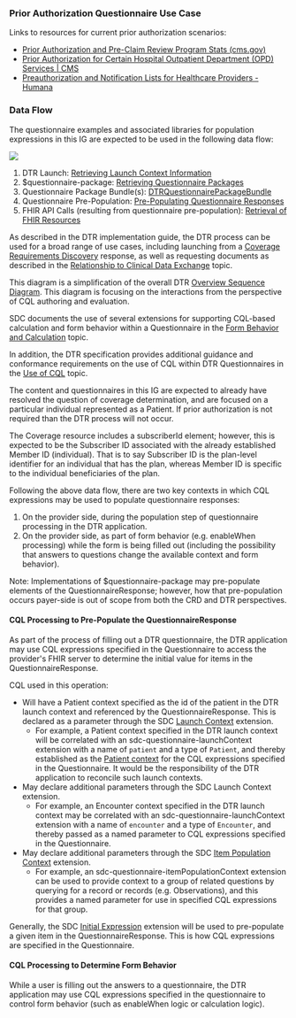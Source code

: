 ### Prior Authorization Questionnaire Use Case

Links to resources for current prior authorization scenarios:

* [Prior Authorization and Pre-Claim Review Program Stats (cms.gov)](https://www.cms.gov/files/document/prior-authorization-and-pre-claim-review-program-statistics.pdf)
* [Prior Authorization for Certain Hospital Outpatient Department (OPD) Services | CMS](https://www.cms.gov/data-research/monitoring-programs/medicare-fee-service-compliance-programs/prior-authorization-and-pre-claim-review-initiatives/prior-authorization-certain-hospital-outpatient-department-opd-services)
* [Preauthorization and Notification Lists for Healthcare Providers - Humana](https://provider.humana.com/coverage-claims/prior-authorizations/prior-authorization-lists)

### Data Flow

The questionnaire examples and associated libraries for population expressions in this IG are expected to be used in the following data flow:

<div>
<img src="dtr-data-flow.svg"/>
</div>

1. DTR Launch: [Retrieving Launch Context Information](https://build.fhir.org/ig/HL7/davinci-dtr/specification.html#retrieving-launch-context-information)
2. $questionnaire-package: [Retrieving Questionnaire Packages](https://build.fhir.org/ig/HL7/davinci-dtr/specification.html#retrieving-questionnaire-packages)
3. Questionnaire Package Bundle(s): [DTRQuestionnairePackageBundle](https://build.fhir.org/ig/HL7/davinci-dtr/StructureDefinition-DTR-QPackageBundle.html)
4. Questionnaire Pre-Population: [Pre-Populating Questionnaire Responses](https://build.fhir.org/ig/HL7/davinci-dtr/specification.html#pre-populating-questionnaireresponses)
5. FHIR API Calls (resulting from questionnaire pre-population): [Retrieval of FHIR Resources](https://build.fhir.org/ig/HL7/davinci-dtr/specification.html#retrieval-of-patient-fhir-resources-to-supply-to-cql-execution-engine)

As described in the DTR implementation guide, the DTR process can be used for a broad range of use cases, including launching from a <a href="https://build.fhir.org/ig/HL7/davinci-dtr/usecases.html#relation-to-coverage-requirements-discovery-crd">Coverage Requirements Discovery</a> response, as well as requesting documents as described in the <a href="https://build.fhir.org/ig/HL7/davinci-dtr/usecases.html#relation-to-clinical-data-exchange-cdex">Relationship to Clinical Data Exchange</a> topic.

This diagram is a simplification of the overall DTR <a href="https://build.fhir.org/ig/HL7/davinci-dtr/specification.html#overview">Overview Sequence Diagram</a>. This diagram is focusing on the interactions from the perspective of CQL authoring and evaluation.

SDC documents the use of several extensions for supporting CQL-based calculation and form behavior within a Questionnaire in the <a href="https://hl7.org/fhir/uv/sdc/STU3/behavior.html#calculations">Form Behavior and Calculation</a> topic.

In addition, the DTR specification provides additional guidance and conformance requirements on the use of CQL within DTR Questionnaires in the <a href="https://build.fhir.org/ig/HL7/davinci-dtr/specification.html#use-of-cql">Use of CQL</a> topic.

The content and questionnaires in this IG are expected to already have resolved the question of coverage determination, and are focused on a particular individual represented as a Patient. If prior authorization is not required than the DTR process will not occur.

The Coverage resource includes a subscriberId element; however, this is expected to be the Subscriber ID associated with the already established Member ID (individual). That is to say Subscriber ID is the plan-level identifier for an individual that has the plan, whereas Member ID is specific to the individual beneficiaries of the plan.

Following the above data flow, there are two key contexts in which CQL expressions may be used to populate questionnaire responses:

1. On the provider side, during the population step of questionnaire processing in the DTR application.
2. On the provider side, as part of form behavior (e.g. enableWhen processing) while the form is being filled out (including the possibility that answers to questions change the available context and form behavior).
  
Note: Implementations of $questionnaire-package may pre-populate elements of the QuestionnaireResponse; however, how that pre-population occurs payer-side is out of scope from both the CRD and DTR perspectives.

#### CQL Processing to Pre-Populate the QuestionnaireResponse

As part of the process of filling out a DTR questionnaire, the DTR application may use CQL expressions specified in the Questionnaire to access the provider's FHIR server to determine the initial value for items in the QuestionnaireResponse.

CQL used in this operation:

* Will have a Patient context specified as the id of the patient in the DTR launch context and referenced by the QuestionnaireResponse. This is declared as a parameter through the SDC <a href="https://hl7.org/fhir/uv/sdc/StructureDefinition-sdc-questionnaire-launchContext.html">Launch Context</a> extension.
    * For example, a Patient context specified in the DTR launch context will be correlated with an sdc-questionnaire-launchContext extension with a name of <code>patient</code> and a type of <code>Patient</code>, and thereby established as the <a href="https://cql.hl7.org/02-authorsguide.html#context">Patient context</a> for the CQL expressions specified in the Questionnaire. It would be the responsibility of the DTR application to reconcile such launch contexts.
* May declare additional parameters through the SDC Launch Context extension.
    * For example, an Encounter context specified in the DTR launch context may be correlated with an sdc-questionnaire-launchContext extension with a name of <code>encounter</code> and a type of <code>Encounter</code>, and thereby passed as a named parameter to CQL expressions specified in the Questionnaire.
* May declare additional parameters through the SDC <a href="https://hl7.org/fhir/uv/sdc/StructureDefinition-sdc-questionnaire-itemPopulationContext.html">Item Population Context</a> extension.
    * For example, an sdc-questionnaire-itemPopulationContext extension can be used to provide context to a group of related questions by querying for a record or records (e.g. Observations), and this provides a named parameter for use in specified CQL expressions for that group.

Generally, the SDC <a href="https://hl7.org/fhir/uv/sdc/StructureDefinition-sdc-questionnaire-initialExpression.html">Initial Expression</a> extension will be used to pre-populate a given item in the QuestionnaireResponse. This is how CQL expressions are specified in the Questionnaire.

#### CQL Processing to Determine Form Behavior

While a user is filling out the answers to a questionnaire, the DTR application may use CQL expressions specified in the questionnaire to control form behavior (such as enableWhen logic or calculation logic).

